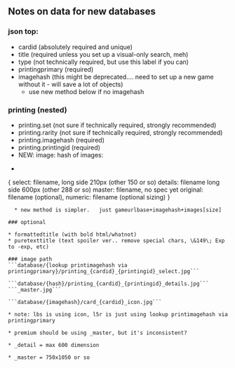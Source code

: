 ## Notes on data for new databases

### json top:

* cardid (absolutely required and unique)
* title (required unless you set up a visual-only search, meh)
* type (not technically required, but use this label if you can)
* printingprimary (required)
* imagehash (this might be deprecated.... need to set up a new game without it - will save a lot of objects)
  * use new method below if no imagehash

### printing  (nested)

* printing.set (not sure if technically required, strongly recommended)
* printing.rarity (not sure if technically required, strongly recommended)
* printing.imagehash (required)
* printing.printingid (required)
* NEW: image: hash of images:
 * ```json
{
 select: filename,    long side 210px  (other 150 or so)
 details: filename    long side 600px  (other 288 or so)
 master: filename,    no spec yet
 original: filename (optional),
 numeric: filename (optional sizing)
}
```
  * new method is simpler.   just gameurlbase+imagehash+images[size]

### optional

* formattedtitle (with bold html/whatnot)
* puretexttitle (text spoiler ver.. remove special chars, \&149\; Exp to -exp, etc)

### image path
```database/{lookup printimagehash via printingprimary}/printing_{cardid}_{printingid}_select.jpg```

```database/{hash}/printing_{cardid}_{printingid}_details.jpg```
```_master.jpg```

```database/{imagehash}/card_{cardid}_icon.jpg```

* note: lbs is using icon, l5r is just using lookup printimagehash via printingprimary

* premium should be using _master, but it's inconsistent?

* _detail = max 600 dimension

* _master = 750x1050 or so


